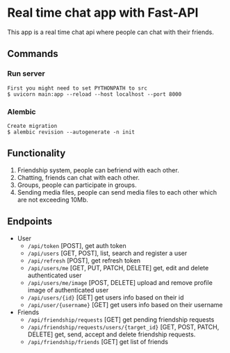 # Real time chat app with Fast-API

This app is a real time chat api where people can chat with their friends.

## Commands
### Run server
    First you might need to set PYTHONPATH to src
    $ uvicorn main:app --reload --host localhost --port 8000

### Alembic
    Create migration
    $ alembic revision --autogenerate -n init

## Functionality

1. Friendship system, people can befriend with each other.
2. Chatting, friends can chat with each other.
3. Groups, people can participate in groups.
4. Sending media files, people can send media files to each other which are not exceeding 10Mb.

## Endpoints

- User
  - `/api/token` [POST], get auth token
  - `/api/users` [GET, POST], list, search and register a user
  - `/api/refresh` [POST], get refresh token
  - `/api/users/me` [GET, PUT, PATCH, DELETE] get, edit and delete authenticated user
  - `/api/users/me/image` [POST, DELETE] upload and remove profile image of authenticated user
  - `/api/users/{id}` [GET] get users info based on their id
  - `/api/user/{username}` [GET] get users info based on their username
- Friends
  - `/api/friendship/requests` [GET] get pending friendship requests
  - `/api/friendship/requests/users/{target_id}` [GET, POST, PATCH, DELETE] get, send, accept and delete friendship requests.
  - `/api/friendship/friends` [GET] get list of friends
